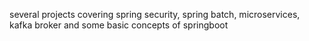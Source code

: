 several projects covering spring security, spring batch, microservices, kafka broker
and some basic concepts of springboot
